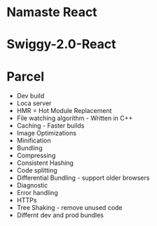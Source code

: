 # Namaste React 
# Swiggy-2.0-React


# Parcel
- Dev build
- Loca server
- HMR = Hot Module Replacement
- File watching algorithm - Written in C++
- Caching - Faster builds
- Image Optimizations
- Minification
- Bundling
- Compressing
- Consistent Hashing
- Code splitting
- Differential Bundling - support older browsers
- Diagnostic
- Error handling
- HTTPs
- Tree Shaking - remove unused code
- Differnt dev and prod bundles